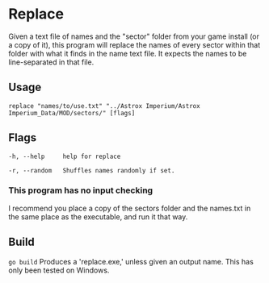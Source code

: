 # Replace
Given a text file of names and the "sector" folder from your game install (or a copy of it), this program will replace the names of every sector within that folder with what it finds in the name text file. It expects the names to be line-separated in that file.
## Usage
`replace "names/to/use.txt" "../Astrox Imperium/Astrox Imperium_Data/MOD/sectors/" [flags]`

## Flags
`-h, --help     help for replace`

`-r, --random   Shuffles names randomly if set.`

### This program has no input checking

I recommend you place a copy of the sectors folder and the names.txt in the same place as the executable, and run it that way.

## Build
`go build`
Produces a 'replace.exe,' unless given an output name. This has only been tested on Windows.
